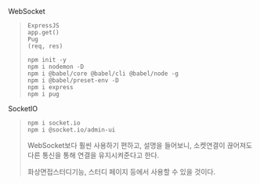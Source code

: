 WebSocket

>```text
>ExpressJS
>app.get()
>Pug
>(req, res)
>```
>
>
>
>```node
>npm init -y
>npm i nodemon -D
>npm i @babel/core @babel/cli @babel/node -g
>npm i @babel/preset-env -D
>npm i express
>npm i pug
>```
>
>

SocketIO

> ```node
> npm i socket.io
> npm i @socket.io/admin-ui
> ```
>
> WebSocket보다 훨씬 사용하기 편하고, 설명을 들어보니, 소켓연결이 끊어져도 다른 통신을 통해 연결을 유지시켜준다고 한다.
>
> 화상면접스터디기능, 스터디 페이지 등에서 사용할 수 있을 것이다.

